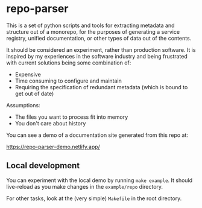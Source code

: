 # repo-parser

This is a set of python scripts and tools for extracting metadata and structure
out of a monorepo, for the purposes of generating a service registry, unified documentation, or other types of data out of the contents.

It should be considered an experiment, rather than production software. It is inspired by my experiences in the software industry and being frustrated with current solutions being some combination of:

- Expensive
- Time consuming to configure and maintain
- Requiring the specification of redundant metadata (which is bound to get out of date)

Assumptions:

- The files you want to process fit into memory
- You don't care about history

You can see a demo of a documentation site generated from this repo at:

https://repo-parser-demo.netlify.app/

## Local development

You can experiment with the local demo by running `make example`.
It should live-reload as you make changes in the `example/repo` directory.

For other tasks, look at the (very simple) `Makefile` in the root directory.
